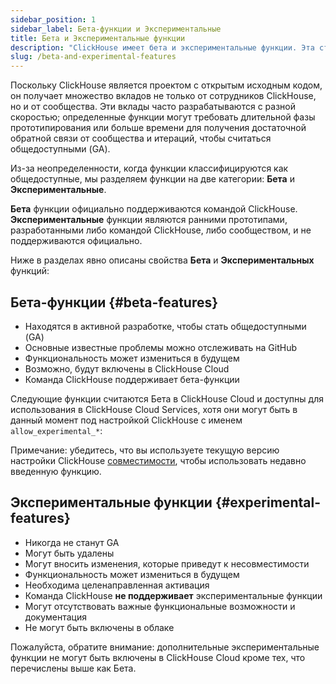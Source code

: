 ```yaml
---
sidebar_position: 1
sidebar_label: Бета-функции и Экспериментальные
title: Бета и Экспериментальные функции
description: "ClickHouse имеет бета и экспериментальные функции. Эта страница документации обсуждает их определение."
slug: /beta-and-experimental-features
---
```


Поскольку ClickHouse является проектом с открытым исходным кодом, он получает множество вкладов не только от сотрудников ClickHouse, но и от сообщества. Эти вклады часто разрабатываются с разной скоростью; определенные функции могут требовать длительной фазы прототипирования или больше времени для получения достаточной обратной связи от сообщества и итераций, чтобы считаться общедоступными (GA).

Из-за неопределенности, когда функции классифицируются как общедоступные, мы разделяем функции на две категории: **Бета** и **Экспериментальные**.

**Бета** функции официально поддерживаются командой ClickHouse. **Экспериментальные** функции являются ранними прототипами, разработанными либо командой ClickHouse, либо сообществом, и не поддерживаются официально.

Ниже в разделах явно описаны свойства **Бета** и **Экспериментальных** функций:

## Бета-функции {#beta-features}

- Находятся в активной разработке, чтобы стать общедоступными (GA)
- Основные известные проблемы можно отслеживать на GitHub
- Функциональность может измениться в будущем
- Возможно, будут включены в ClickHouse Cloud
- Команда ClickHouse поддерживает бета-функции

Следующие функции считаются Бета в ClickHouse Cloud и доступны для использования в ClickHouse Cloud Services, хотя они могут быть в данный момент под настройкой ClickHouse с именем ```allow_experimental_*```:

Примечание: убедитесь, что вы используете текущую версию настройки ClickHouse [совместимости](/operations/settings/settings#compatibility), чтобы использовать недавно введенную функцию.

## Экспериментальные функции {#experimental-features}

- Никогда не станут GA
- Могут быть удалены
- Могут вносить изменения, которые приведут к несовместимости
- Функциональность может измениться в будущем
- Необходима целенаправленная активация
- Команда ClickHouse **не поддерживает** экспериментальные функции
- Могут отсутствовать важные функциональные возможности и документация
- Не могут быть включены в облаке

Пожалуйста, обратите внимание: дополнительные экспериментальные функции не могут быть включены в ClickHouse Cloud кроме тех, что перечислены выше как Бета.
